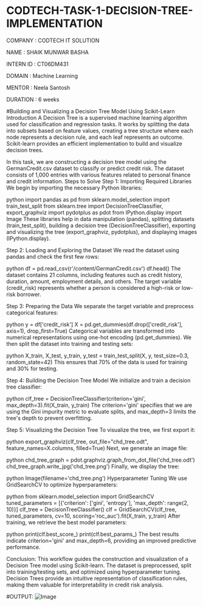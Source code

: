 # CODTECH-TASK-1-DECISION-TREE-IMPLEMENTATION

COMPANY : CODTECH IT SOLUTION

NAME : SHAIK MUNWAR BASHA

INTERN ID : CT06DM431

DOMAIN : Machine Learning

MENTOR : Neela Santosh

DURATION : 6 weeks


#Building and Visualizing a Decision Tree Model Using Scikit-Learn
Introduction
A Decision Tree is a supervised machine learning algorithm used for classification and regression tasks. It works by splitting the data into subsets based on feature values, creating a tree structure where each node represents a decision rule, and each leaf represents an outcome. Scikit-learn provides an efficient implementation to build and visualize decision trees.

In this task, we are constructing a decision tree model using the GermanCredit.csv dataset to classify or predict credit risk. The dataset consists of 1,000 entries with various features related to personal finance and credit information.
Steps to Solve
Step 1: Importing Required Libraries
We begin by importing the necessary Python libraries:

python
import pandas as pd
from sklearn.model_selection import train_test_split
from sklearn.tree import DecisionTreeClassifier, export_graphviz
import pydotplus as pdot
from IPython.display import Image
These libraries help in data manipulation (pandas), splitting datasets (train_test_split), building a decision tree (DecisionTreeClassifier), exporting and visualizing the tree (export_graphviz, pydotplus), and displaying images (IPython.display).

Step 2: Loading and Exploring the Dataset
We read the dataset using pandas and check the first few rows:

python
df = pd.read_csv(r'/content/GermanCredit.csv')
df.head()
The dataset contains 21 columns, including features such as credit history, duration, amount, employment details, and others. The target variable (credit_risk) represents whether a person is considered a high-risk or low-risk borrower.

Step 3: Preparing the Data
We separate the target variable and preprocess categorical features:

python
y = df['credit_risk']
X = pd.get_dummies(df.drop(['credit_risk'], axis=1), drop_first=True)
Categorical variables are transformed into numerical representations using one-hot encoding (pd.get_dummies). We then split the dataset into training and testing sets:

python
X_train, X_test, y_train, y_test = train_test_split(X, y, test_size=0.3, random_state=42)
This ensures that 70% of the data is used for training and 30% for testing.

Step 4: Building the Decision Tree Model
We initialize and train a decision tree classifier:

python
clf_tree = DecisionTreeClassifier(criterion='gini', max_depth=3).fit(X_train, y_train)
The criterion='gini' specifies that we are using the Gini impurity metric to evaluate splits, and max_depth=3 limits the tree's depth to prevent overfitting.

Step 5: Visualizing the Decision Tree
To visualize the tree, we first export it:

python
export_graphviz(clf_tree, out_file="chd_tree.odt", feature_names=X.columns, filled=True)
Next, we generate an image file:

python
chd_tree_graph = pdot.graphviz.graph_from_dot_file('chd_tree.odt')
chd_tree_graph.write_jpg('chd_tree.png')
Finally, we display the tree:

python
Image(filename='chd_tree.png')
Hyperparameter Tuning
We use GridSearchCV to optimize hyperparameters:

python
from sklearn.model_selection import GridSearchCV
tuned_parameters = [{'criterion': ['gini', 'entropy'], 'max_depth': range(2, 10)}]
clf_tree = DecisionTreeClassifier()
clf = GridSearchCV(clf_tree, tuned_parameters, cv=10, scoring='roc_auc').fit(X_train, y_train)
After training, we retrieve the best model parameters:

python
print(clf.best_score_)
print(clf.best_params_)
The best results indicate criterion='gini' and max_depth=6, providing an improved predictive performance.

Conclusion:
This workflow guides the construction and visualization of a Decision Tree model using Scikit-learn. The dataset is preprocessed, split into training/testing sets, and optimized using hyperparameter tuning. Decision Trees provide an intuitive representation of classification rules, making them valuable for interpretability in credit risk analysis.


#OUTPUT:
![Image](https://github.com/user-attachments/assets/5979d26e-b394-4a6d-ace6-f85030485b18)
